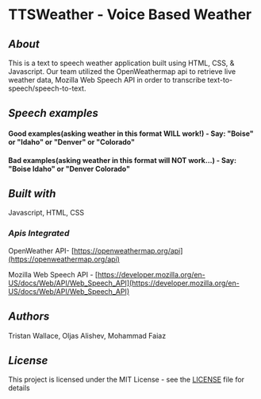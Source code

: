 <h1>TTSWeather - Voice Based Weather</h1>

## <i>About</i>

This is a text to speech weather application built using HTML, CSS, & Javascript. Our team utilized the OpenWeathermap api to retrieve live weather data, Mozilla Web Speech API in order to transcribe text-to-speech/speech-to-text. 


## <i>Speech examples</i>
#### Good examples(asking weather in this format WILL work!) - Say: "Boise" or "Idaho" or "Denver" or "Colorado"
#### Bad examples(asking weather in this format will NOT work...) - Say: "Boise Idaho" or "Denver Colorado"

## <i>Built with</i>

Javascript, HTML, CSS

### <i>Apis Integrated</i>
OpenWeather API- [https://openweathermap.org/api](https://openweathermap.org/api)

Mozilla Web Speech API -
[https://developer.mozilla.org/en-US/docs/Web/API/Web_Speech_API](https://developer.mozilla.org/en-US/docs/Web/API/Web_Speech_API)

## <i>Authors</i>

Tristan Wallace, Oljas Alishev, Mohammad Faiaz

## <i>License</i>

This project is licensed under the MIT License - see the [LICENSE](https://github.com/BinaryUnderground/TTSWeather/blob/master/LICENSE) file for details
